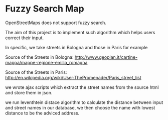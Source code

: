 Fuzzy Search Map
===================
OpenStreetMaps does not support fuzzy search.

The aim of this project is to implement such algorithm which helps users correct their input.

In specific, we take streets in Bologna and those in Paris for example

Source of the Streets in Bologna: http://www.geoplan.it/cartine-mappa/mappe-regione-emilia_romagna

Source of the Streets in Paris: http://en.wikipedia.org/wiki/User:ThePromenader/Paris_street_list

we wrote ajax scripts which extract the street names from the source html and store them in json.

we run leventhtein distace algorithm to calculate the distance between input and street names in our database,
we then choose the name with lowest distance to be the adviced address.